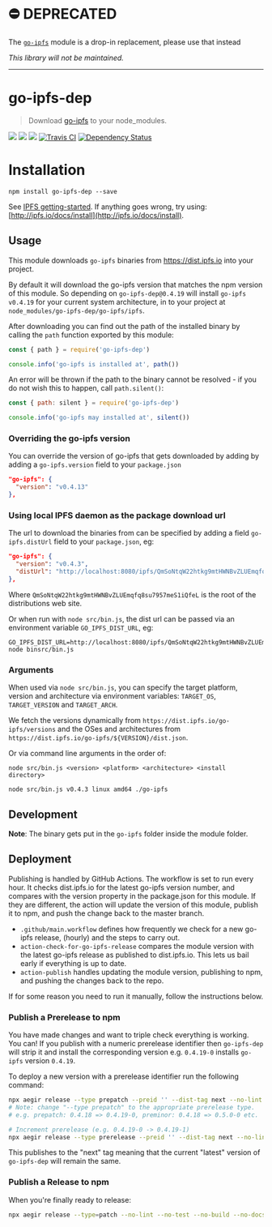 # ⛔️ DEPRECATED

The [`go-ipfs`](https://github.com/ipfs/npm-go-ipfs) module is a drop-in replacement, please use that instead

_This library will not be maintained._

----


# go-ipfs-dep

> Download [go-ipfs](https://github.com/ipfs/go-ipfs/) to your node_modules.

[![](https://img.shields.io/badge/made%20by-Protocol%20Labs-blue.svg?style=flat-square)](http://ipn.io)
[![](https://img.shields.io/badge/project-IPFS-blue.svg?style=flat-square)](http://ipfs.io/)
[![](https://img.shields.io/badge/freenode-%23ipfs-blue.svg?style=flat-square)](http://webchat.freenode.net/?channels=%23ipfs)
[![Travis CI](https://flat.badgen.net/travis/ipfs/npm-go-ipfs-dep)](https://travis-ci.com/ipfs/npm-go-ipfs-dep)
[![Dependency Status](https://david-dm.org/ipfs/npm-go-ipfs.svg?style=flat-square)](https://david-dm.org/ipfs/npm-go-ipfs)


# Installation

```
npm install go-ipfs-dep --save
```

See [IPFS getting-started](http://ipfs.io/docs/getting-started). If anything goes wrong, try using: [http://ipfs.io/docs/install](http://ipfs.io/docs/install).

## Usage

This module downloads `go-ipfs` binaries from https://dist.ipfs.io into your project.

By default it will download the go-ipfs version that matches the npm version of this module. So depending on `go-ipfs-dep@0.4.19` will install `go-ipfs v0.4.19` for your current system architecture, in to your project at `node_modules/go-ipfs-dep/go-ipfs/ipfs`.

After downloading you can find out the path of the installed binary by calling the `path` function exported by this module:

```javascript
const { path } = require('go-ipfs-dep')

console.info('go-ipfs is installed at', path())
```

An error will be thrown if the path to the binary cannot be resolved - if you do not wish this to happen, call `path.silent()`:

```javascript
const { path: silent } = require('go-ipfs-dep')

console.info('go-ipfs may installed at', silent())
```

### Overriding the go-ipfs version

You can override the version of go-ipfs that gets downloaded by adding by adding a `go-ipfs.version` field to your `package.json`

```json
"go-ipfs": {
  "version": "v0.4.13"
},
```

### Using local IPFS daemon as the package download url

The url to download the binaries from can be specified by adding a field `go-ipfs.distUrl` field to your `package.json`, eg:

```json
"go-ipfs": {
  "version": "v0.4.3",
  "distUrl": "http://localhost:8080/ipfs/QmSoNtqW22htkg9mtHWNBvZLUEmqfq8su7957meS1iQfeL"
},
```

Where `QmSoNtqW22htkg9mtHWNBvZLUEmqfq8su7957meS1iQfeL` is the root of the distributions web site.

Or when run with `node src/bin.js`, the dist url can be passed via an environment variable `GO_IPFS_DIST_URL`, eg:

```
GO_IPFS_DIST_URL=http://localhost:8080/ipfs/QmSoNtqW22htkg9mtHWNBvZLUEmqfq8su7957meS1iQfeL node binsrc/bin.js
```

### Arguments

When used via `node src/bin.js`, you can specify the target platform, version and architecture via environment variables: `TARGET_OS`, `TARGET_VERSION` and `TARGET_ARCH`.

We fetch the versions dynamically from `https://dist.ipfs.io/go-ipfs/versions` and the OSes and architectures from `https://dist.ipfs.io/go-ipfs/${VERSION}/dist.json`.

Or via command line arguments in the order of:

```
node src/bin.js <version> <platform> <architecture> <install directory>
```

```
node src/bin.js v0.4.3 linux amd64 ./go-ipfs
```

## Development

**Note**: The binary gets put in the `go-ipfs` folder inside the module folder.

## Deployment

Publishing is handled by GitHub Actions. The workflow is set to run every hour. It checks dist.ipfs.io for the latest go-ipfs version number, and compares with the version property in the package.json for this module. If they are different, the action will update the version of this module, publish it to npm, and push the change back to the master branch.

- `.github/main.workflow` defines how frequently we check for a new go-ipfs release, (hourly) and the steps to carry out.
- `action-check-for-go-ipfs-release` compares the module version with the latest go-ipfs release as published to dist.ipfs.io. This lets us bail early if everything is up to date.
- `action-publish` handles updating the module version, publishing to npm, and pushing the changes back to the repo.

If for some reason you need to run it manually, follow the instructions below.

### Publish a Prerelease to npm

You have made changes and want to triple check everything is working. You can! If you publish with a numeric prerelease identifier then `go-ipfs-dep` will strip it and install the corresponding version e.g. `0.4.19-0` installs `go-ipfs` version `0.4.19`.

To deploy a new version with a prerelease identifier run the following command:

```sh
npx aegir release --type prepatch --preid '' --dist-tag next --no-lint --no-test --no-build --no-docs
# Note: change "--type prepatch" to the appropriate prerelease type.
# e.g. prepatch: 0.4.18 => 0.4.19-0, preminor: 0.4.18 => 0.5.0-0 etc.

# Increment prerelease (e.g. 0.4.19-0 -> 0.4.19-1)
npx aegir release --type prerelease --preid '' --dist-tag next --no-lint --no-test --no-build --no-docs
```

This publishes to the "next" tag meaning that the current "latest" version of `go-ipfs-dep` will remain the same.

### Publish a Release to npm

When you're finally ready to release:

```sh
npx aegir release --type=patch --no-lint --no-test --no-build --no-docs
```

